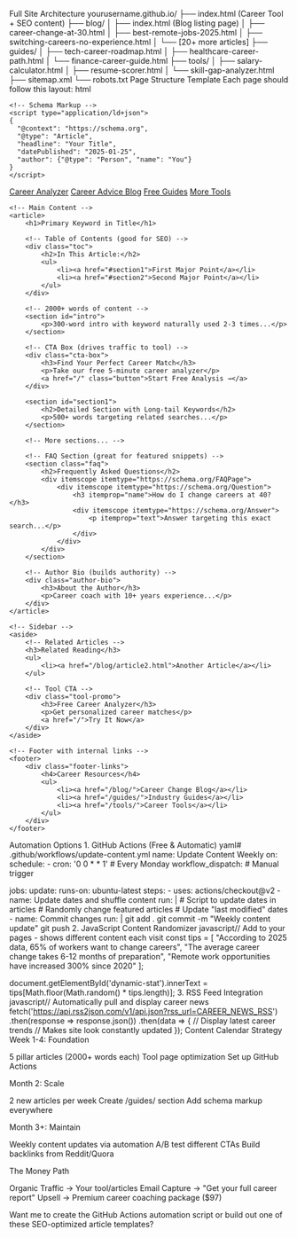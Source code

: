 Full Site Architecture
yourusername.github.io/
├── index.html (Career Tool + SEO content)
├── blog/
│   ├── index.html (Blog listing page)
│   ├── career-change-at-30.html
│   ├── best-remote-jobs-2025.html
│   ├── switching-careers-no-experience.html
│   └── [20+ more articles]
├── guides/
│   ├── tech-career-roadmap.html
│   ├── healthcare-career-path.html
│   └── finance-career-guide.html
├── tools/
│   ├── salary-calculator.html
│   ├── resume-scorer.html
│   └── skill-gap-analyzer.html
├── sitemap.xml
└── robots.txt
Page Structure Template
Each page should follow this layout:
html<!DOCTYPE html>
<html>
<head>
    <!-- SEO Meta -->
    <title>Specific Keyword | Your Brand</title>
    <meta name="description" content="160 chars targeting the keyword">
    
    <!-- Schema Markup -->
    <script type="application/ld+json">
    {
      "@context": "https://schema.org",
      "@type": "Article",
      "headline": "Your Title",
      "datePublished": "2025-01-25",
      "author": {"@type": "Person", "name": "You"}
    }
    </script>
</head>
<body>
    <!-- Header with Navigation -->
    <nav>
        <a href="/">Career Analyzer</a>
        <a href="/blog/">Career Advice Blog</a>
        <a href="/guides/">Free Guides</a>
        <a href="/tools/">More Tools</a>
    </nav>
    
    <!-- Main Content -->
    <article>
        <h1>Primary Keyword in Title</h1>
        
        <!-- Table of Contents (good for SEO) -->
        <div class="toc">
            <h2>In This Article:</h2>
            <ul>
                <li><a href="#section1">First Major Point</a></li>
                <li><a href="#section2">Second Major Point</a></li>
            </ul>
        </div>
        
        <!-- 2000+ words of content -->
        <section id="intro">
            <p>300-word intro with keyword naturally used 2-3 times...</p>
        </section>
        
        <!-- CTA Box (drives traffic to tool) -->
        <div class="cta-box">
            <h3>Find Your Perfect Career Match</h3>
            <p>Take our free 5-minute career analyzer</p>
            <a href="/" class="button">Start Free Analysis →</a>
        </div>
        
        <section id="section1">
            <h2>Detailed Section with Long-tail Keywords</h2>
            <p>500+ words targeting related searches...</p>
        </section>
        
        <!-- More sections... -->
        
        <!-- FAQ Section (great for featured snippets) -->
        <section class="faq">
            <h2>Frequently Asked Questions</h2>
            <div itemscope itemtype="https://schema.org/FAQPage">
                <div itemscope itemtype="https://schema.org/Question">
                    <h3 itemprop="name">How do I change careers at 40?</h3>
                    <div itemscope itemtype="https://schema.org/Answer">
                        <p itemprop="text">Answer targeting this exact search...</p>
                    </div>
                </div>
            </div>
        </section>
        
        <!-- Author Bio (builds authority) -->
        <div class="author-bio">
            <h3>About the Author</h3>
            <p>Career coach with 10+ years experience...</p>
        </div>
    </article>
    
    <!-- Sidebar -->
    <aside>
        <!-- Related Articles -->
        <h3>Related Reading</h3>
        <ul>
            <li><a href="/blog/article2.html">Another Article</a></li>
        </ul>
        
        <!-- Tool CTA -->
        <div class="tool-promo">
            <h3>Free Career Analyzer</h3>
            <p>Get personalized career matches</p>
            <a href="/">Try It Now</a>
        </div>
    </aside>
    
    <!-- Footer with internal links -->
    <footer>
        <div class="footer-links">
            <h4>Career Resources</h4>
            <ul>
                <li><a href="/blog/">Career Change Blog</a></li>
                <li><a href="/guides/">Industry Guides</a></li>
                <li><a href="/tools/">Career Tools</a></li>
            </ul>
        </div>
    </footer>
</body>
</html>
Automation Options
1. GitHub Actions (Free & Automatic)
yaml# .github/workflows/update-content.yml
name: Update Content Weekly
on:
  schedule:
    - cron: '0 0 * * 1' # Every Monday
  workflow_dispatch: # Manual trigger

jobs:
  update:
    runs-on: ubuntu-latest
    steps:
      - uses: actions/checkout@v2
      - name: Update dates and shuffle content
        run: |
          # Script to update dates in articles
          # Randomly change featured articles
          # Update "last modified" dates
      - name: Commit changes
        run: |
          git add .
          git commit -m "Weekly content update"
          git push
2. JavaScript Content Randomizer
javascript// Add to your pages - shows different content each visit
const tips = [
    "According to 2025 data, 65% of workers want to change careers",
    "The average career change takes 6-12 months of preparation",
    "Remote work opportunities have increased 300% since 2020"
];

document.getElementById('dynamic-stat').innerText = 
    tips[Math.floor(Math.random() * tips.length)];
3. RSS Feed Integration
javascript// Automatically pull and display career news
fetch('https://api.rss2json.com/v1/api.json?rss_url=CAREER_NEWS_RSS')
    .then(response => response.json())
    .then(data => {
        // Display latest career trends
        // Makes site look constantly updated
    });
Content Calendar Strategy
Week 1-4: Foundation

5 pillar articles (2000+ words each)
Tool page optimization
Set up GitHub Actions

Month 2: Scale

2 new articles per week
Create /guides/ section
Add schema markup everywhere

Month 3+: Maintain

Weekly content updates via automation
A/B test different CTAs
Build backlinks from Reddit/Quora

The Money Path

Organic Traffic → Your tool/articles
Email Capture → "Get your full career report"
Upsell → Premium career coaching package ($97)

Want me to create the GitHub Actions automation script or build out one of these SEO-optimized article templates?
